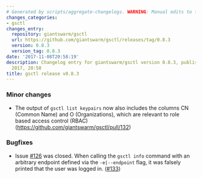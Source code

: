 ```yaml
---
# Generated by scripts/aggregate-changelogs. WARNING: Manual edits to this files will be overwritten.
changes_categories:
- gsctl
changes_entry:
  repository: giantswarm/gsctl
  url: https://github.com/giantswarm/gsctl/releases/tag/0.8.3
  version: 0.8.3
  version_tag: 0.8.3
date: '2017-11-08T20:58:19'
description: Changelog entry for giantswarm/gsctl version 0.8.3, published on 08 November
  2017, 20:58
title: gsctl release v0.8.3
---
```


### Minor changes

- The output of `gsctl list keypairs` now also includes the columns CN (Common Name) and O (Organizations), which are relevant to role based access control (RBAC) (https://github.com/giantswarm/gsctl/pull/132)

### Bugfixes

- Issue [#126](https://github.com/giantswarm/gsctl/pull/126) was closed. When calling the `gsctl info` command with an arbitrary endpoint defined via the `-e|--endpoint` flag, it was falsely printed that the user was logged in. ([#133](https://github.com/giantswarm/gsctl/pull/133))
